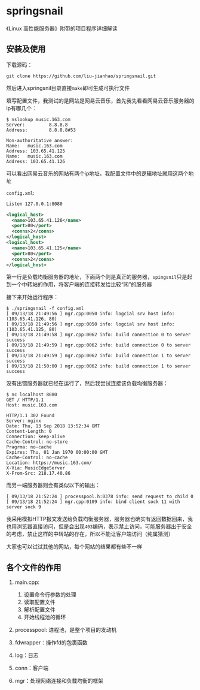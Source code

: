 # springsnail
《Linux 高性能服务器》附带的项目程序详细解读

## 安装及使用
下载源码：
```shell
git clone https://github.com/liu-jianhao/springsnail.git
```
然后进入springsnil目录直接`make`即可生成可执行文件

填写配置文件，我测试的是网站是网易云音乐，首先我先看看网易云音乐服务器的ip有哪几个：
```shell
$ nslookup music.163.com
Server:         8.8.8.8
Address:        8.8.8.8#53

Non-authoritative answer:
Name:   music.163.com
Address: 103.65.41.125
Name:   music.163.com
Address: 103.65.41.126
```
可以看出网易云音乐的网站有两个ip地址，我配置文件中的逻辑地址就用这两个地址

`config.xml`:
```xml
Listen 127.0.0.1:8080

<logical_host>
  <name>103.65.41.126</name>
  <port>80</port>
  <conns>2</conns>
</logical_host>
<logical_host>
  <name>103.65.41.125</name>
  <port>80</port>
  <conns>2</conns>
</logical_host>
```
第一行是负载均衡服务器的地址，下面两个则是真正的服务器，`spingsnil`只是起到一个中转站的作用，将客户端的连接转发给比较“闲”的服务器

接下来开始运行程序：
```shell
$ ./springsnail -f config.xml
[ 09/13/18 21:49:56 ] mgr.cpp:0050 info: logcial srv host info: (103.65.41.126, 80)
[ 09/13/18 21:49:56 ] mgr.cpp:0050 info: logcial srv host info: (103.65.41.125, 80)
[ 09/13/18 21:49:58 ] mgr.cpp:0062 info: build connection 0 to server success
[ 09/13/18 21:49:59 ] mgr.cpp:0062 info: build connection 0 to server success
[ 09/13/18 21:49:59 ] mgr.cpp:0062 info: build connection 1 to server success
[ 09/13/18 21:50:00 ] mgr.cpp:0062 info: build connection 1 to server success
```
没有出错服务器就已经在运行了，然后我尝试连接该负载均衡服务器：
```shell
$ nc localhost 8080
GET / HTTP/1.1
Host: music.163.com

HTTP/1.1 302 Found
Server: nginx
Date: Thu, 13 Sep 2018 13:52:34 GMT
Content-Length: 0
Connection: keep-alive
Cache-Control: no-store
Pragrma: no-cache
Expires: Thu, 01 Jan 1970 00:00:00 GMT
Cache-Control: no-cache
Location: https://music.163.com/
X-Via: MusicEdgeServer
X-From-Src: 218.17.40.86
```
而另一端服务器则会有类似以下的输出：
```shell
[ 09/13/18 21:52:24 ] processpool.h:0378 info: send request to child 0
[ 09/13/18 21:52:24 ] mgr.cpp:0109 info: bind client sock 11 with server sock 9
```
我采用模拟HTTP报文发送给负载均衡服务器，服务器也确实有返回数据回来，我也用浏览器直接访问，但是会出现`403`编码，表示禁止访问，可能服务器出于安全的考虑，禁止这样的中转站的存在，所以不能让客户端访问（纯属猜测）

大家也可以试试其他的网站，每个网站的结果都有些不一样

## 各个文件的作用
1. main.cpp:
    1. 设置命令行参数的处理
    2. 读取配置文件
    3. 解析配置文件
    4. 开始线程池的循环

2. processpool: 进程池，是整个项目的发动机
3. fdwrapper：操作fd的包裹函数
4. log：日志
5. conn：客户端
6. mgr：处理网络连接和负载均衡的框架
